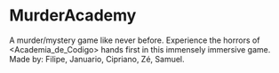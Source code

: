 # MurderAcademy

A murder/mystery game like never before. Experience the horrors of <Academia_de_Codigo> hands first in this immensely immersive game. Made by: Filipe, Januario, Cipriano, Zé, Samuel.
